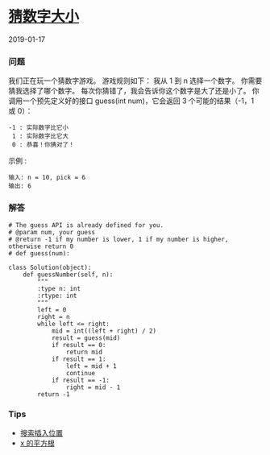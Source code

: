 # [猜数字大小](https://leetcode-cn.com/problems/guess-number-higher-or-lower)
2019-01-17

### 问题

我们正在玩一个猜数字游戏。 游戏规则如下：
我从 1 到 n 选择一个数字。 你需要猜我选择了哪个数字。
每次你猜错了，我会告诉你这个数字是大了还是小了。
你调用一个预先定义好的接口 guess(int num)，它会返回 3 个可能的结果（-1，1 或 0）：

```
-1 : 实际数字比它小
 1 : 实际数字比它大
 0 : 恭喜！你猜对了！
 ```
示例 :

```
输入: n = 10, pick = 6
输出: 6
```

### 解答

```
# The guess API is already defined for you.
# @param num, your guess
# @return -1 if my number is lower, 1 if my number is higher, otherwise return 0
# def guess(num):

class Solution(object):
    def guessNumber(self, n):
        """
        :type n: int
        :rtype: int
        """
        left = 0
        right = n
        while left <= right:
            mid = int((left + right) / 2)
            result = guess(mid)
            if result == 0:
                return mid
            if result == 1:
                left = mid + 1
                continue
            if result == -1:
                right = mid - 1
        return -1
```

### Tips
* [搜索插入位置](SearchInsertPosition.md)
* [x 的平方根](Sqrtx.md)